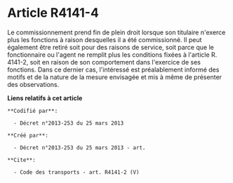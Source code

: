 # Article R4141-4

Le commissionnement prend fin de plein droit lorsque son titulaire n'exerce plus les fonctions à raison desquelles il a été
commissionné. Il peut également être retiré soit pour des raisons de service, soit parce que le fonctionnaire ou l'agent ne
remplit plus les conditions fixées à l'article R. 4141-2, soit en raison de son comportement dans l'exercice de ses
fonctions. Dans ce dernier cas, l'intéressé est préalablement informé des motifs et de la nature de la mesure envisagée et
mis à même de présenter des observations.

**Liens relatifs à cet article**

	**Codifié par**:

	  - Décret n°2013-253 du 25 mars 2013

	**Créé par**:

	  - Décret n°2013-253 du 25 mars 2013 - art.

	**Cite**:

	  - Code des transports - art. R4141-2 (V)

